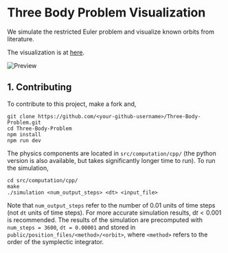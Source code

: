 # Three Body Problem Visualization

We simulate the restricted Euler problem and visualize known orbits from literature.

The visualization is at [here](https://three-body-problem.vercel.app/).

![Preview](https://imgur.com/XpemDaf.gif)

## 1. Contributing

To contribute to this project, make a fork and,

```
git clone https://github.com/<your-github-username>/Three-Body-Problem.git
cd Three-Body-Problem
npm install
npm run dev
```

The physics components are located in `src/computation/cpp/` (the python version is also available, but takes significantly longer time to run). To run the simulation,

```
cd src/computation/cpp/
make
./simulation <num_output_steps> <dt> <input_file>
```

Note that `num_output_steps` refer to the number of 0.01 units of time steps (not `dt` units of time steps). For more accurate simulation results, $\mathrm{d}t < 0.001$ is recommended. The results of the simulation are precomputed with `num_steps = 3600`, `dt = 0.00001` and stored in `public/position_files/<method>/<orbit>`, where `<method>` refers to the order of the symplectic integrator.